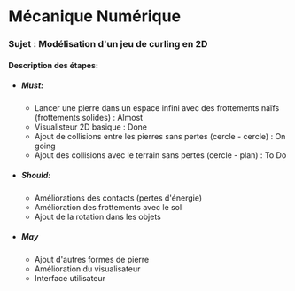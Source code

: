 # Mécanique Numérique

### Sujet : Modélisation d'un jeu de curling en 2D

#### Description des étapes:
* ##### Must:
    * Lancer une pierre dans un espace infini avec des frottements naïfs (frottements solides) : Almost
    * Visualisteur 2D basique : Done
    * Ajout de collisions entre les pierres sans pertes (cercle - cercle) : On going
    * Ajout des collisions avec le terrain sans pertes (cercle - plan) : To Do
* ##### Should:
    * Améliorations des contacts (pertes d'énergie)
    * Amélioration des frottements avec le sol
    * Ajout de la rotation dans les objets
* ##### May
    * Ajout d'autres formes de pierre
    * Amélioration du visualisateur
    * Interface utilisateur
